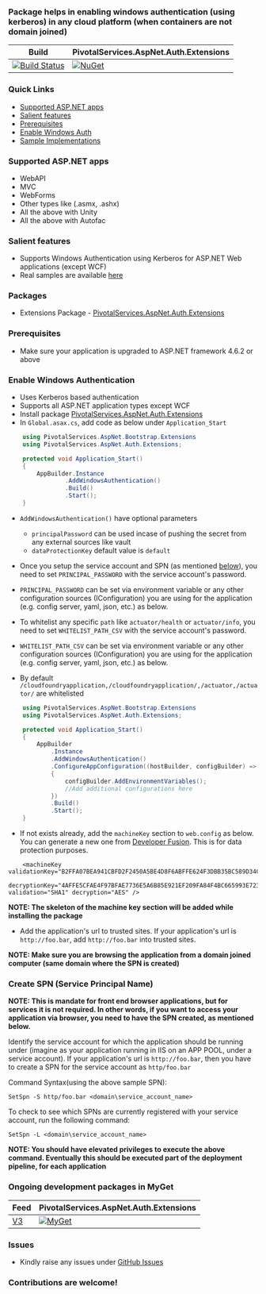 ### Package helps in enabling windows authentication (using kerberos) in any cloud platform (when containers are not domain joined)

Build | PivotalServices.AspNet.Auth.Extensions |
--- | --- |
[![Build Status](https://dev.azure.com/ajaganathan-home/pivotal_aspnet_auth_extensions/_apis/build/status/alfusinigoj.pivotal_aspnet_auth_extensions?branchName=master)](https://dev.azure.com/ajaganathan-home/pivotal_aspnet_auth_extensions/_build/latest?definitionId=6&branchName=master) | [![NuGet](https://img.shields.io/nuget/v/PivotalServices.AspNet.Auth.Extensions.svg?style=flat-square)](http://www.nuget.org/packages/PivotalServices.AspNet.Auth.Extensions) 

### Quick Links
- [Supported ASP.NET apps](https://github.com/alfusinigoj/pivotal_aspnet_auth_extensions#supported-aspnet-apps)
- [Salient features](https://github.com/alfusinigoj/pivotal_aspnet_auth_extensions#salient-features)
- [Prerequisites](https://github.com/alfusinigoj/pivotal_aspnet_auth_extensions#prerequisites)
- [Enable Windows Auth](https://github.com/alfusinigoj/pivotal_aspnet_auth_extensions/#enable-windows-authentication)
- [Sample Implementations](https://github.com/alfusinigoj/pivotal_aspnet_auth_extensions/tree/master/samples) 

### Supported ASP.NET apps
- WebAPI
- MVC
- WebForms
- Other types like (.asmx, .ashx)
- All the above with Unity
- All the above with Autofac

### Salient features
- Supports Windows Authentication using Kerberos for ASP.NET Web applications (except WCF)
- Real samples are available [here](https://github.com/alfusinigoj/pivotal_aspnet_auth_extensions/tree/master/samples) 

### Packages
- Extensions Package - [PivotalServices.AspNet.Auth.Extensions](https://www.nuget.org/packages/PivotalServices.AspNet.Auth.Extensions)
 
### Prerequisites
- Make sure your application is upgraded to ASP.NET framework 4.6.2 or above

### Enable Windows Authentication
- Uses Kerberos based authentication
- Supports all ASP.NET application types except WCF
- Install package [PivotalServices.AspNet.Auth.Extensions](https://www.nuget.org/packages/PivotalServices.AspNet.Auth.Extensions)
- In `Global.asax.cs`, add code as below under `Application_Start`

```c#
    using PivotalServices.AspNet.Bootstrap.Extensions
    using PivotalServices.AspNet.Auth.Extensions;

    protected void Application_Start()
    {
        AppBuilder.Instance
                .AddWindowsAuthentication()
                .Build()
                .Start();
    }
``` 
- `AddWindowsAuthentication()` have optional parameters
	- `principalPassword` can be used incase of pushing the secret from any external sources like vault
	- `dataProtectionKey` default value is `default`

- Once you setup the service account and SPN (as mentioned [below](https://github.com/alfusinigoj/pivotal_aspnet_auth_extensions/#create-spn-service-principal-name)), you need to set `PRINCIPAL_PASSWORD` with the service account's password.
- `PRINCIPAL_PASSWORD` can be set via environment variable or any other configuration sources (IConfiguration) you are using for the application (e.g. config server, yaml, json, etc.) as below.
- To whitelist any specific `path` like `actuator/health` or `actuator/info`, you need to set `WHITELIST_PATH_CSV` with the service account's password.
- `WHITELIST_PATH_CSV` can be set via environment variable or any other configuration sources (IConfiguration) you are using for the application (e.g. config server, yaml, json, etc.) as below.
- By default `/cloudfoundryapplication,/cloudfoundryapplication/,/actuator,/actuator/` are whitelisted

```c#
    using PivotalServices.AspNet.Bootstrap.Extensions
	using PivotalServices.AspNet.Auth.Extensions;

    protected void Application_Start()
    {
		AppBuilder
			.Instance
			.AddWindowsAuthentication()
			.ConfigureAppConfiguration((hostBuilder, configBuilder) =>
			{
				configBuilder.AddEnvironmentVariables();
				//Add additional configurations here
			})
			.Build()
			.Start();
	}
```

- If not exists already, add the `machineKey` section to `web.config` as below. You can generate a new one from [Developer Fusion](https://www.developerfusion.com/tools/generatemachinekey). This is for data protection purposes.

```
    <machineKey validationKey="B2FFA07BEA941CBFD2F2450A5BE4D8F6ABFFE624F3DBB35BC589D34C5647F65235634AEC71B5C1E2453BE8D466B6818A9438AC2FFE0C09024052FFF27C85EB3C" 
            decryptionKey="4AFFE5CFAE4F97BFAE7736E5A6B85E921EF209FA84F4BC665993E72393B080DC" validation="SHA1" decryption="AES" />
```

**NOTE: The skeleton of the machine key section will be added while installing the package**

- Add the application's url to trusted sites. If your application's url is `http://foo.bar`, add `http://foo.bar` into trusted sites.

**NOTE: Make sure you are browsing the application from a domain joined computer (same domain where the SPN is created)**

### Create SPN (Service Principal Name)

**NOTE: This is mandate for front end browser applications, but for services it is not required. In other words, if you want to access your application via browser, you need to have the SPN created, as mentioned below.**

Identify the service account for which the application should be running under (imagine as your application running in IIS on an APP POOL, under a service account). If your application's url is `http://foo.bar`, then you have to create a SPN for the service account as `http/foo.bar`

Command Syntax(using the above sample SPN):

```text
SetSpn -S http/foo.bar <domain\service_account_name>
```
To check to see which SPNs are currently registered with your service account, run the following command:

```text
SetSpn -L <domain\service_account_name>
```

**NOTE: You should have elevated privileges to execute the above command. Eventually this should be executed part of the deployment pipeline, for each application**

### Ongoing development packages in MyGet

Feed | PivotalServices.AspNet.Auth.Extensions |
--- | --- |
[V3](https://www.myget.org/F/ajaganathan/api/v3/index.json) | [![MyGet](https://img.shields.io/myget/ajaganathan/v/PivotalServices.AspNet.Auth.Extensions.svg?style=flat-square)](https://www.myget.org/feed/ajaganathan/package/nuget/PivotalServices.AspNet.Auth.Extensions) |

### Issues
- Kindly raise any issues under [GitHub Issues](https://github.com/alfusinigoj/pivotal_aspnet_auth_extensions/issues)

### Contributions are welcome!
